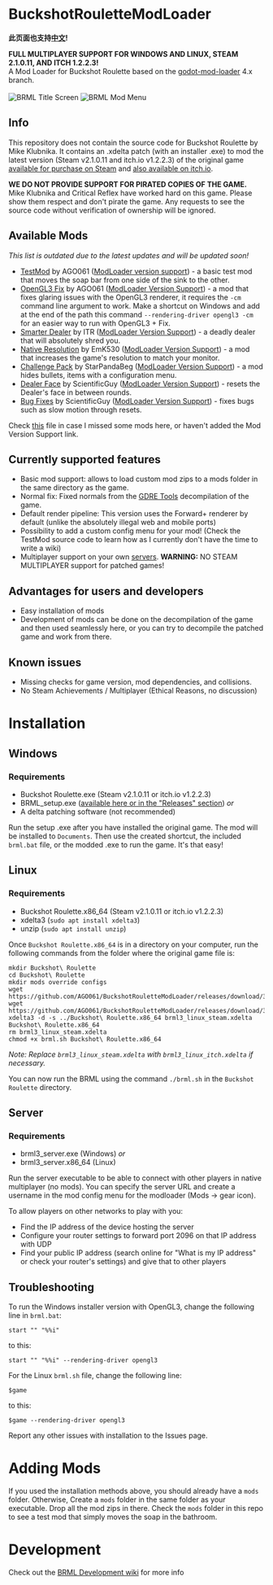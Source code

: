 # BuckshotRouletteModLoader
**此页面也支持[中文](https://github.com/AGO061/BuckshotRouletteModLoader/blob/main/README_ZH.md)!**

**FULL MULTIPLAYER SUPPORT FOR WINDOWS AND LINUX, STEAM 2.1.0.11, AND ITCH 1.2.2.3!**\
A Mod Loader for Buckshot Roulette based on the [godot-mod-loader](https://github.com/GodotModding/godot-mod-loader) 4.x branch.\
\
![BRML Title Screen](https://raw.githubusercontent.com/AGO061/BuckshotRouletteModLoader/refs/heads/main/img_docs/BRMLMainScreen.png "BRML Title Screen")
![BRML Mod Menu](https://raw.githubusercontent.com/AGO061/BuckshotRouletteModLoader/refs/heads/main/img_docs/BRMLModMenu.png "BRML Mod Menu")
## Info
This repository does not contain the source code for Buckshot Roulette by Mike Klubnika. It contains an .xdelta patch (with an installer .exe) to mod the latest version (Steam v2.1.0.11 and itch.io v1.2.2.3) of the original game [available for purchase on Steam](https://store.steampowered.com/app/2835570) and [also available on itch.io](https://mikeklubnika.itch.io/buckshot-roulette).

**WE DO NOT PROVIDE SUPPORT FOR PIRATED COPIES OF THE GAME.**
Mike Klubnika and Critical Reflex have worked hard on this game. Please show them respect and don't pirate the game. Any requests to see the source code without verification of ownership will be ignored.

## Available Mods
_This list is outdated due to the latest updates and will be updated soon!_
- [TestMod](https://github.com/AGO061/BuckshotRouletteModLoader/blob/main/mods/TestMod.md) by AGO061 ([ModLoader version support](https://github.com/AGO061/BuckshotRouletteModLoader/blob/main/mods/ModLoaderVersionSupport.md#testmod-by-ago061)) - a basic test mod that moves the soap bar from one side of the sink to the other.
- [OpenGL3 Fix](https://github.com/AGO061/BuckshotRouletteModLoader/blob/main/mods/OpenGL3Fix.md) by AGO061 ([ModLoader Version Support](https://github.com/AGO061/BuckshotRouletteModLoader/blob/main/mods/ModLoaderVersionSupport.md#opengl3-fix-by-ago061)) - a mod that fixes glaring issues with the OpenGL3 renderer, it requires the `-cm` command line argument to work. Make a shortcut on Windows and add at the end of the path this command `--rendering-driver opengl3 -cm` for an easier way to run with OpenGL3 + Fix.
- [Smarter Dealer](https://github.com/ITR13/BuckshotRouletteSmarterDealer/releases/latest) by ITR ([ModLoader Version Support](https://github.com/AGO061/BuckshotRouletteModLoader/blob/main/mods/ModLoaderVersionSupport.md#smarter-dealer-by-itr)) - a deadly dealer that will absolutely shred you.
- [Native Resolution](https://github.com/EmK530/BRMods/tree/main/BRML/NativeResolution/Release) by EmK530 ([ModLoader Version Support](https://github.com/AGO061/BuckshotRouletteModLoader/blob/main/mods/ModLoaderVersionSupport.md#native-resolution-by-emk530)) - a mod that increases the game's resolution to match your monitor.
- [Challenge Pack](https://github.com/StarPandaBeg/ChallengePack) by StarPandaBeg ([ModLoader Version Support](https://github.com/AGO061/BuckshotRouletteModLoader/blob/main/mods/ModLoaderVersionSupport.md#challenge-pack-by-starpandabeg)) - a mod hides bullets, items with a configuration menu.
- [Dealer Face](https://github.com/ScientificGuy/BuckshotRouletteMods/releases/latest) by ScientificGuy ([ModLoader Version Support](https://github.com/AGO061/BuckshotRouletteModLoader/blob/main/mods/ModLoaderVersionSupport.md#dealer-face-by-scientificguy)) - resets the Dealer's face in between rounds.
- [Bug Fixes](https://github.com/ScientificGuy/BuckshotRouletteMods/releases/latest) by ScientificGuy ([ModLoader Version Support](https://github.com/AGO061/BuckshotRouletteModLoader/blob/main/mods/ModLoaderVersionSupport.md#bug-fixes-by-scientificguy)) - fixes bugs such as slow motion through resets.

Check [this](https://github.com/AGO061/BuckshotRouletteModLoader/blob/main/mods/ModLoaderVersionSupport.md) file in case I missed some mods here, or haven't added the Mod Version Support link.
## Currently supported features
- Basic mod support: allows to load custom mod zips to a mods folder in the same directory as the game.
- Normal fix: Fixed normals from the [GDRE Tools](https://github.com/bruvzg/gdsdecomp) decompilation of the game.
- Default render pipeline: This version uses the Forward+ renderer by default (unlike the absolutely illegal web and mobile ports)
- Possibility to add a custom config menu for your mod! (Check the TestMod source code to learn how as I currently don't have the time to write a wiki)
- Multiplayer support on your own [servers](#server). **WARNING:** NO STEAM MULTIPLAYER support for patched games!

## Advantages for users and developers
- Easy installation of mods
- Development of mods can be done on the decompilation of the game and then used seamlessly here, or you can try to decompile the patched game and work from there.

## Known issues
- Missing checks for game version, mod dependencies, and collisions.
- No Steam Achievements / Multiplayer (Ethical Reasons, no discussion)

# Installation
## Windows
### Requirements
- Buckshot Roulette.exe (Steam v2.1.0.11 or itch.io v1.2.2.3)
- BRML_setup.exe ([available here or in the "Releases" section](https://github.com/AGO061/BuckshotRouletteModLoader/releases/latest))
  _or_
- A delta patching software (not recommended)

Run the setup .exe after you have installed the original game. The mod will be installed to `Documents`. Then use the created shortcut, the included `brml.bat` file, or the modded .exe to run the game. It's that easy!

## Linux
### Requirements
 - Buckshot Roulette.x86_64 (Steam v2.1.0.11 or itch.io v1.2.2.3)
 - xdelta3 (`sudo apt install xdelta3`)
 - unzip (`sudo apt install unzip`)

Once `Buckshot Roulette.x86_64` is in a directory on your computer, run the following commands from the folder where the original game file is:
```
mkdir Buckshot\ Roulette
cd Buckshot\ Roulette
mkdir mods override configs
wget https://github.com/AGO061/BuckshotRouletteModLoader/releases/download/3.1.0/brml3_linux_steam.xdelta
wget https://github.com/AGO061/BuckshotRouletteModLoader/releases/download/3.1.0/brml.sh
xdelta3 -d -s ../Buckshot\ Roulette.x86_64 brml3_linux_steam.xdelta Buckshot\ Roulette.x86_64
rm brml3_linux_steam.xdelta
chmod +x brml.sh Buckshot\ Roulette.x86_64
```
*Note: Replace `brml3_linux_steam.xdelta` with `brml3_linux_itch.xdelta` if necessary.*

You can now run the BRML using the command `./brml.sh` in the `Buckshot Roulette` directory.

## Server
### Requirements
 - brml3_server.exe (Windows)
   _or_
 - brml3_server.x86_64 (Linux)

Run the server executable to be able to connect with other players in native multiplayer (no mods). You can specify the server URL and create a username in the mod config menu for the modloader (Mods -> gear icon).

To allow players on other networks to play with you:
 - Find the IP address of the device hosting the server
 - Configure your router settings to forward port 2096 on that IP address with UDP
 - Find your public IP address (search online for "What is my IP address" or check your router's settings) and give that to other players

## Troubleshooting
To run the Windows installer version with OpenGL3, change the following line in `brml.bat`:
```
start "" "%%i"
```
  to this:
```
start "" "%%i" --rendering-driver opengl3
```
For the Linux `brml.sh` file, change the following line:
```
$game
```
  to this:
```
$game --rendering-driver opengl3
```
Report any other issues with installation to the Issues page.

# Adding Mods
If you used the installation methods above, you should already have a `mods` folder. Otherwise, Create a `mods` folder in the same folder as your executable. Drop all the mod zips in there. Check the `mods` folder in this repo to see a test mod that simply moves the soap in the bathroom.

# Development
Check out the [BRML Development wiki](https://github.com/AGO061/BuckshotRouletteModLoader/wiki) for more info
